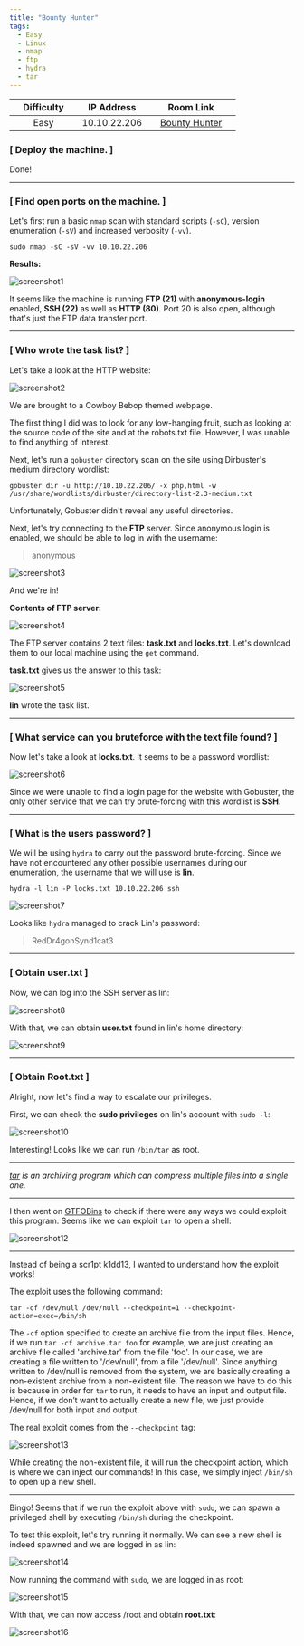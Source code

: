 ```yaml
---
title: "Bounty Hunter"
tags:
  - Easy
  - Linux
  - nmap
  - ftp
  - hydra
  - tar
---
```


|  | Difficulty |  |  IP Address   |  | Room Link |  |
|--| :--------: |--|:------------: |--| :--------:|--|
|  |   Easy     |  |  10.10.22.206 |  | [Bounty Hunter](https://tryhackme.com/room/cowboyhacker) |  |

### [ Deploy the machine. ]

Done!

---

### [ Find open ports on the machine. ]

Let's first run a basic `nmap` scan with standard scripts (`-sC`), version enumeration (`-sV`) and increased verbosity (`-vv`).

```
sudo nmap -sC -sV -vv 10.10.22.206
```

**Results:**

![screenshot1](../assets/images/bounty_hunter/screenshot1.png)

It seems like the machine is running **FTP (21)** with **anonymous-login** enabled, **SSH (22)** as well as **HTTP (80)**. Port 20 is also open, although that's just the FTP data transfer port.

---

### [ Who wrote the task list? ]

Let's take a look at the HTTP website:

![screenshot2](../assets/images/bounty_hunter/screenshot2.png)

We are brought to a Cowboy Bebop themed webpage.

The first thing I did was to look for any low-hanging fruit, such as looking at the source code of the site and at the robots.txt file. However, I was unable to find anything of interest.

Next, let's run a `gobuster` directory scan on the site using Dirbuster's medium directory wordlist:

```
gobuster dir -u http://10.10.22.206/ -x php,html -w /usr/share/wordlists/dirbuster/directory-list-2.3-medium.txt
```

Unfortunately, Gobuster didn't reveal any useful directories.

Next, let's try connecting to the **FTP** server. Since anonymous login is enabled, we should be able to log in with the username: 

> anonymous

![screenshot3](../assets/images/bounty_hunter/screenshot3.png)

And we're in!

**Contents of FTP server:**

![screenshot4](../assets/images/bounty_hunter/screenshot4.png)

The FTP server contains 2 text files: **task.txt** and **locks.txt**. Let's download them to our local machine using the `get` command. 

**task.txt** gives us the answer to this task:

![screenshot5](../assets/images/bounty_hunter/screenshot5.png)

**lin** wrote the task list.

---

### [ What service can you bruteforce with the text file found? ]

Now let's take a look at **locks.txt**. It seems to be a password wordlist:

![screenshot6](../assets/images/bounty_hunter/screenshot6.png)

 Since we were unable to find a login page for the website with Gobuster, the only other service that we can try brute-forcing with this wordlist is **SSH**.

---

### [ What is the users password? ]

We will be using `hydra` to carry out the password brute-forcing. Since we have not encountered any other possible usernames during our enumeration, the username that we will use is **lin**.

```
hydra -l lin -P locks.txt 10.10.22.206 ssh
```

![screenshot7](../assets/images/bounty_hunter/screenshot7.png)

Looks like `hydra` managed to crack Lin's password: 

> RedDr4gonSynd1cat3

---

### [ Obtain user.txt ]

Now, we can log into the SSH server as lin:

![screenshot8](../assets/images/bounty_hunter/screenshot8.png)

With that, we can obtain **user.txt** found in lin's home directory:

![screenshot9](../assets/images/bounty_hunter/screenshot9.png)

---

### [ Obtain Root.txt ]

Alright, now let's find a way to escalate our privileges.

First, we can check the **sudo privileges** on lin's account with `sudo -l`:

![screenshot10](../assets/images/bounty_hunter/screenshot10.png)

Interesting! Looks like we can run `/bin/tar` as root.

---

*[tar](https://man7.org/linux/man-pages/man1/tar.1.html) is an archiving program which can compress multiple files into a single one.*

---

I then went on [GTFOBins](https://gtfobins.github.io/gtfobins/tar/) to check if there were any ways we could exploit this program. Seems like we can exploit `tar` to open a shell:

![screenshot12](../assets/images/bounty_hunter/screenshot12.png)

---

Instead of being a scr1pt k1dd13, I wanted to understand how the exploit works! 

The exploit uses the following command:

```
tar -cf /dev/null /dev/null --checkpoint=1 --checkpoint-action=exec=/bin/sh
```

The `-cf` option specified to create an archive file from the input files. Hence, if we run `tar -cf archive.tar foo` for example, we are just creating an archive file called 'archive.tar' from the file 'foo'. In our case, we are creating a file written to '/dev/null', from a file '/dev/null'. Since anything written to /dev/null is removed from the system, we are basically creating a non-existent archive from a non-existent file. The reason we have to do this is because in order for `tar` to run, it needs to have an input and output file. Hence, if we don’t want to actually create a new file, we just provide /dev/null for both input and output.

The real exploit comes from the `--checkpoint` tag: 

![screenshot13](../assets/images/bounty_hunter/screenshot13.png)

While creating the non-existent file, it will run the checkpoint action, which is where we can inject our commands! In this case, we simply inject `/bin/sh` to open up a new shell.

---

Bingo! Seems that if we run the exploit above with `sudo`, we can spawn a privileged shell by executing `/bin/sh` during the checkpoint.

To test this exploit, let's try running it normally. We can see a new shell is indeed spawned and we are logged in as lin:

![screenshot14](../assets/images/bounty_hunter/screenshot14.png)

Now running the command with `sudo`, we are logged in as root:

![screenshot15](../assets/images/bounty_hunter/screenshot15.png)

With that, we can now access /root and obtain **root.txt**:

![screenshot16](../assets/images/bounty_hunter/screenshot16.png)

